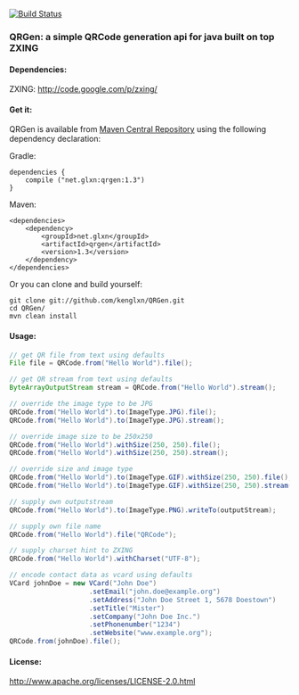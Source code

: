 [![Build Status](https://travis-ci.org/kenglxn/QRGen.png?branch=master)](https://travis-ci.org/kenglxn/QRGen)

### QRGen: a simple QRCode generation api for java built on top ZXING

#### Dependencies:

ZXING: http://code.google.com/p/zxing/

#### Get it:

QRGen is available from [Maven Central Repository](http://search.maven.org/#browse%7C-852965118) using the following dependency declaration:

Gradle:

    dependencies {
        compile ("net.glxn:qrgen:1.3")
    }
    
Maven:

    <dependencies>
        <dependency>
            <groupId>net.glxn</groupId>
            <artifactId>qrgen</artifactId>
            <version>1.3</version>
        </dependency>
    </dependencies>

Or you can clone and build yourself:

    git clone git://github.com/kenglxn/QRGen.git
    cd QRGen/
    mvn clean install

#### Usage:

```java
// get QR file from text using defaults
File file = QRCode.from("Hello World").file();

// get QR stream from text using defaults
ByteArrayOutputStream stream = QRCode.from("Hello World").stream();

// override the image type to be JPG
QRCode.from("Hello World").to(ImageType.JPG).file();
QRCode.from("Hello World").to(ImageType.JPG).stream();

// override image size to be 250x250
QRCode.from("Hello World").withSize(250, 250).file();
QRCode.from("Hello World").withSize(250, 250).stream();

// override size and image type
QRCode.from("Hello World").to(ImageType.GIF).withSize(250, 250).file();
QRCode.from("Hello World").to(ImageType.GIF).withSize(250, 250).stream();

// supply own outputstream
QRCode.from("Hello World").to(ImageType.PNG).writeTo(outputStream);

// supply own file name
QRCode.from("Hello World").file("QRCode");

// supply charset hint to ZXING
QRCode.from("Hello World").withCharset("UTF-8");

// encode contact data as vcard using defaults
VCard johnDoe = new VCard("John Doe")
					.setEmail("john.doe@example.org")
					.setAddress("John Doe Street 1, 5678 Doestown")
					.setTitle("Mister")
					.setCompany("John Doe Inc.")
					.setPhonenumber("1234")
					.setWebsite("www.example.org");
QRCode.from(johnDoe).file();

```

#### License:

http://www.apache.org/licenses/LICENSE-2.0.html
